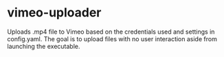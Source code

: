 # vimeo-uploader

Uploads .mp4 file to Vimeo based on the credentials used and settings in config.yaml. The goal is to upload files with no user interaction aside from launching the executable.
